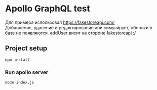# Apollo GraphQL test
Для примера использовал https://fakestoreapi.com/
<br />
Добавление, удаление и редактирование апи симулирует, обновки в базе не появляются.
addUser висит на стороне fakestoreapi :/

## Project setup
```
npm install
```

### Run apollo server
```
node index.js
```
